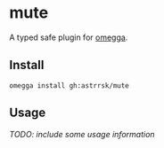 # mute

A typed safe plugin for [omegga](https://github.com/brickadia-community/omegga).

## Install

`omegga install gh:astrrsk/mute`

## Usage

_TODO: include some usage information_
